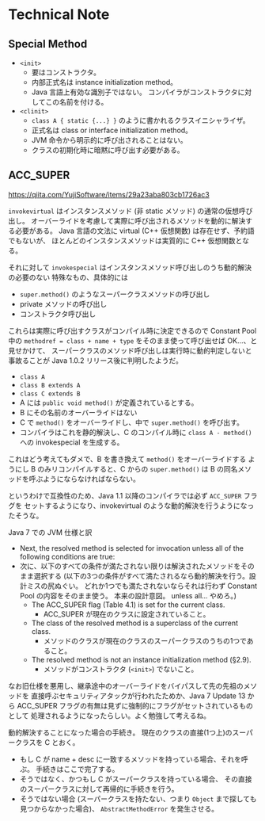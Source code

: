 # Technical Note

## Special Method

* `<init>`
  * 要はコンストラクタ。
  * 内部正式名は instance initialization method。
  * Java 言語上有効な識別子ではない。
    コンパイラがコンストラクタに対してこの名前を付ける。
* `<clinit>`
  * `class A { static {...} }` のように書かれるクラスイニシャライザ。
  * 正式名は class or interface initialization method。
  * JVM 命令から明示的に呼び出されることはない。
  * クラスの初期化時に暗黙に呼び出す必要がある。

## ACC_SUPER

<https://qiita.com/YujiSoftware/items/29a23aba803cb1726ac3>

`invokevirtual` はインスタンスメソッド (非 static メソッド) の通常の仮想呼び出し。
オーバーライドを考慮して実際に呼び出されるメソッドを動的に解決する必要がある。
Java 言語の文法に virtual (C++ 仮想関数) は存在せず、予約語でもないが、
ほとんどのインスタンスメソッドは実質的に C++ 仮想関数となる。

それに対して `invokespecial` はインスタンスメソッド呼び出しのうち動的解決の必要のない
特殊なもの、具体的には

* `super.method()` のようなスーパークラスメソッドの呼び出し
* private メソッドの呼び出し
* コンストラクタ呼び出し

これらは実際に呼び出すクラスがコンパイル時に決定できるので Constant Pool 中の
`methodref = class + name + type`
をそのまま使って呼び出せば OK…、と見せかけて、
スーパークラスのメソッド呼び出しは実行時に動的判定しないと事故ることが
Java 1.0.2 リリース後に判明したようだ。

* `class A`
* `class B extends A`
* `class C extends B`
* A には `public void method()` が定義されているとする。
* B にその名前のオーバーライドはない
* C で `method()` をオーバーライドし、中で `super.method()` を呼び出す。
* コンパイラはこれを静的解決し、C のコンパイル時に `class A - method()` への
  invokespecial を生成する。

これはどう考えてもダメで、B を書き換えて `method()` をオーバーライドする
ようにし B のみリコンパイルすると、C からの `super.method()` は
B の同名メソッドを呼ぶようにならなければならない。

というわけで互換性のため、Java 1.1 以降のコンパイラでは必ず `ACC_SUPER` フラグを
セットするようになり、invokevirtual のような動的解決を行うようになったそうな。

Java 7 での JVM 仕様と訳

* Next, the resolved method is selected for invocation
  unless all of the following conditions are true:
* 次に、以下のすべての条件が満たされない限りは解決されたメソッドをそのまま選択する
  (以下の3つの条件がすべて満たされるなら動的解決を行う。設計ミスの尻ぬぐい。
  どれか1つでも満たされないならそれは行わず Constant Pool の内容をそのまま使う。
  本来の設計意図。
  unless all... やめろ。)
  * The ACC_SUPER flag (Table 4.1) is set for the current class.
    * ACC_SUPER が現在のクラスに設定されていること。
  * The class of the resolved method is a superclass of the current class.
    * メソッドのクラスが現在のクラスのスーパークラスのうちの1つであること。
  * The resolved method is not an instance initialization method (§2.9).
    * メソッドがコンストラクタ (`<init>`) でないこと。

なお旧仕様を悪用し、継承途中のオーバーライドをバイパスして先の先祖のメソッドを
直接呼ぶセキュリティアタックが行われたためか、Java 7 Update 13 から
ACC_SUPER フラグの有無は見ずに強制的にフラグがセットされているものとして
処理されるようになったらしい。よく勉強して考えるね。

動的解決することになった場合の手続き。
現在のクラスの直接(1つ上)のスーパークラスを C とおく。

* もし C が name + desc に一致するメソッドを持っている場合、それを呼ぶ。
  手続きはここで完了する。
* そうではなく、かつもし C がスーパークラスを持っている場合、
  その直接のスーパークラスに対して再帰的に手続きを行う。
* そうではない場合
  (スーパークラスを持たない、つまり `Object` まで探しても見つからなかった場合)、
  `AbstractMethodError` を発生させる。

